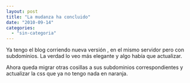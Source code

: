 ```yaml
---
layout: post
title: "La mudanza ha concluido"
date: "2010-09-14"
categories: 
  - "sin-categoria"
---
```


Ya tengo el blog corriendo nueva versión , en el mismo servidor pero con subdominios. La verdad lo veo más elegante y algo había que actualizar.

Ahora queda migrar otras cosillas a sus subdominios correspondientes y  actualizar la css que ya no tengo nada en naranja.
